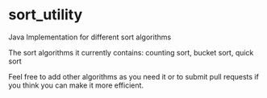 sort_utility
============

Java Implementation for different sort algorithms

The sort algorithms it currently contains: counting sort, bucket sort, quick sort

Feel free to add other algorithms as you need it or to submit pull requests if you think you can make it more efficient.
